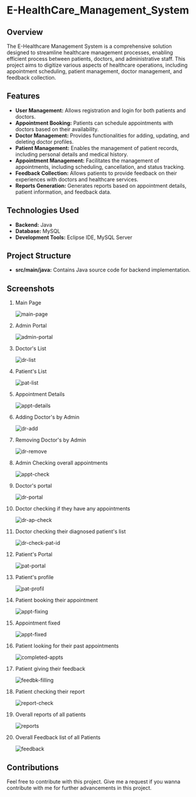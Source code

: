 # E-HealthCare_Management_System

## Overview
  The E-Healthcare Management System is a comprehensive solution designed to streamline healthcare management processes, enabling efficient process between patients, doctors, and administrative staff. This project aims to digitize various aspects of healthcare operations, including appointment scheduling, patient management, doctor management, and feedback collection.

## Features
- **User Management:** Allows registration and login for both patients and doctors.
- **Appointment Booking:** Patients can schedule appointments with doctors based on their availability.
- **Doctor Management:** Provides functionalities for adding, updating, and deleting doctor profiles.
- **Patient Management:** Enables the management of patient records, including personal details and medical history.
- **Appointment Management:** Facilitates the management of appointments, including scheduling, cancellation, and status tracking.
- **Feedback Collection:** Allows patients to provide feedback on their experiences with doctors and healthcare services.
- **Reports Generation:** Generates reports based on appointment details, patient information, and feedback data.

## Technologies Used

- **Backend:** Java
- **Database:** MySQL
- **Development Tools:** Eclipse IDE, MySQL Server

## Project Structure

- **src/main/java:** Contains Java source code for backend implementation.

## Screenshots

1) Main Page

    ![main-page](https://github.com/123sheela/E-HealthCare_Management_System/assets/91262191/52b85e1a-08b8-48d3-9534-119224e5b75a)

2) Admin Portal

    ![admin-portal](https://github.com/123sheela/E-HealthCare_Management_System/assets/91262191/7c951153-ba74-4f11-b5d4-9a463a15d918)

3) Doctor's List
 
    ![dr-list](https://github.com/123sheela/E-HealthCare_Management_System/assets/91262191/39edd437-856d-419d-8569-70a6676d8f73)

4) Patient's List

    ![pat-list](https://github.com/123sheela/E-HealthCare_Management_System/assets/91262191/f2c43a94-f88f-4967-ab1f-ecd4e90a4dc2)

5) Appointment Details

    ![appt-details](https://github.com/123sheela/E-HealthCare_Management_System/assets/91262191/939cf4a2-1ed7-474a-9419-411641a04b7d)

6) Adding Doctor's by Admin

    ![dr-add](https://github.com/123sheela/E-HealthCare_Management_System/assets/91262191/35a67e1a-c86f-4db0-9768-838626943d30)

7) Removing Doctor's by Admin

    ![dr-remove](https://github.com/123sheela/E-HealthCare_Management_System/assets/91262191/5f57a128-016d-4927-816a-55f76df932a7) 

8) Admin Checking overall appointments

    ![appt-check](https://github.com/123sheela/E-HealthCare_Management_System/assets/91262191/d7d3d71b-5c67-4473-b9be-6f606e6d141b)
  
9) Doctor's portal

    ![dr-portal](https://github.com/123sheela/E-HealthCare_Management_System/assets/91262191/df736a90-c898-491f-ad88-ac3c36d1aaa3)

10) Doctor checking if they have any appointments

    ![dr-ap-check](https://github.com/123sheela/E-HealthCare_Management_System/assets/91262191/7203005c-b79b-4bd3-a8d0-4edc621d441b)

11) Doctor checking their diagnosed patient's list

    ![dr-check-pat-id](https://github.com/123sheela/E-HealthCare_Management_System/assets/91262191/043b265c-3183-400f-a20e-f2093e149e2b)

12) Patient's Portal

    ![pat-portal](https://github.com/123sheela/E-HealthCare_Management_System/assets/91262191/2047b441-0541-4654-9797-f7cf299f0259)

13) Patient's profile

    ![pat-profil](https://github.com/123sheela/E-HealthCare_Management_System/assets/91262191/1e9be8c0-e69c-403c-931c-7dd3c3ca0006)

14) Patient booking their appointment

    ![appt-fixing](https://github.com/123sheela/E-HealthCare_Management_System/assets/91262191/b7826bd3-9f83-4396-9660-420c2b3900c5)

15) Appointment fixed

    ![appt-fixed](https://github.com/123sheela/E-HealthCare_Management_System/assets/91262191/4fb260b5-9bcd-41b6-96a7-ff21c0d928fc)

16) Patient looking for their past appointments

    ![completed-appts](https://github.com/123sheela/E-HealthCare_Management_System/assets/91262191/fbe42915-2a13-47e3-b998-223848a9027d)

17) Patient giving their feedback

    ![feedbk-filling](https://github.com/123sheela/E-HealthCare_Management_System/assets/91262191/8107f00f-c6d7-48f0-97aa-a94acb8c350d)

18) Patient checking their report

    ![report-check](https://github.com/123sheela/E-HealthCare_Management_System/assets/91262191/38caf828-6182-415d-a1ed-e254b7bd47d5)

19) Overall reports of all patients

    ![reports](https://github.com/123sheela/E-HealthCare_Management_System/assets/91262191/ad55adc5-30cf-420b-a2ac-9bd5474aac5a)

20) Overall Feedback list of all Patients

    ![feedback](https://github.com/123sheela/E-HealthCare_Management_System/assets/91262191/28ebcb5e-1502-4781-93e7-a61e10627a05)

## Contributions 

  Feel free to contribute with this project. Give me a request if you wanna contribute with me for further advancements in this project.
